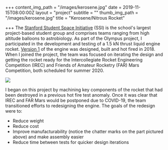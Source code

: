 +++
content_img_path = "/images/kerosene.jpg"
date = 2019-11-15T08:00:00Z
layout = "project"
subtitle = ""
thumb_img_path = "/images/kerosene.jpg"
title = "Kerosene/Nitrous Rocket"

+++
The [Stanford Student Space Initiative](https://stanfordssi.org/) (SSI) is the school's largest project-based student group and comprises teams ranging from high altitude balloons to astrobiology. As part of the Olympus project, I participated in the development and testing of a 1.5 kN thrust liquid engine rocket. [Version 1](https://arc.aiaa.org/doi/10.2514/6.2019-4231) of the engine was designed, built and hot fired in 2018. When I joined the project, the team was focused on iterating the design and getting the rocket ready for the Intercollegiate Rocket Engineering Competition (IREC) and Friends of Amateur Rocketry (FAR) Mars Competition, both scheduled for summer 2020.

![](/images/lathe.jpg)

I began on this project by machining key components of the rocket that had been destroyed in a previous hot fire test anomaly. Once it was clear that IREC and FAR Mars would be postponed due to COVID-19, the team transitioned efforts to redesigning the engine. The goals of the redesign were to:

* Reduce weight
* Reduce cost
* Improve manufacturability (notice the chatter marks on the part pictured above) and make assembly easier
* Reduce time between tests for quicker design iterations